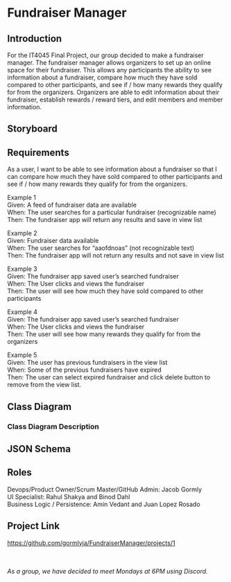 # Fundraiser Manager

## Introduction

For the IT4045 Final Project, our group decided to make a fundraiser manager. The fundraiser manager allows organizers to set up an online space for their fundraiser. This allows any participants the ability to see information about a fundraiser, compare how much they have sold compared to other participants, and see if / how many rewards they qualify    for from the organizers. Organizers are able to edit information about their fundraiser, establish rewards / reward tiers, and edit members and member information.
 
## Storyboard
 
## Requirements
 As a user, I want to be able to see information about a fundraiser so that I can compare how much they have sold compared to other participants and see if / how many rewards they qualify for from the organizers. 
 
 Example 1 
<br>Given: A feed of fundraiser data are available 
<br>When: The user searches for a particular fundraiser (recognizable name)
<br>Then: The fundraiser app will return any results and save in view list


Example 2 
<br>Given: Fundraiser data available 
<br>When: The user searches for “aaofdnoas” (not recognizable text)
<br>Then: The fundraiser app will not return any results and not save in view list 


Example 3 
<br>Given: The fundraiser app saved user’s searched fundraiser  
When: The User clicks and views the fundraiser
<br>Then: The user will see how much they have sold compared to other participants


Example 4 
<br>Given: The fundraiser app saved user’s searched fundraiser  
When: The User clicks and views the fundraiser
<br>Then: The user will see how many rewards they qualify for from the organizers


Example 5 
<br>Given: The user has previous fundraisers in the view list 
<br>When: Some of the previous fundraisers have expired 
<br>Then: The user can select expired fundraiser and click delete button to remove from the view list.  
## Class Diagram
 
### Class Diagram Description
 
## JSON Schema
 
## Roles
 
Devops/Product Owner/Scrum Master/GitHub Admin: Jacob Gormly <br>
UI Specialist: Rahul Shakya and Binod Dahl <br>
Business Logic / Persistence: Amin Vedant and Juan Lopez Rosado

## Project Link
https://github.com/gormlyja/FundraiserManager/projects/1

<br><br>*As a group, we have decided to meet Mondays at 6PM using Discord.*

